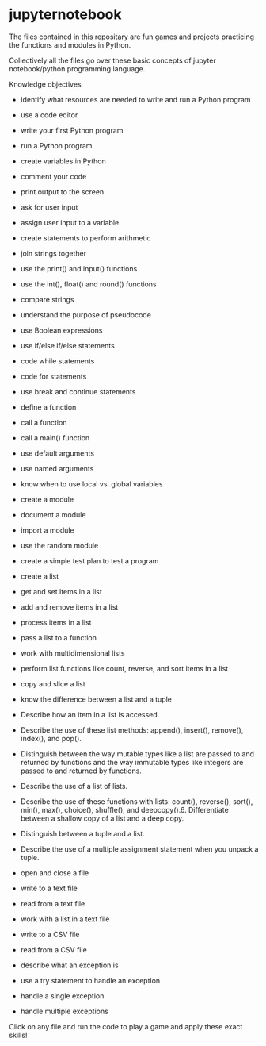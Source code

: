 # jupyternotebook

The files contained in this repositary are fun games and projects practicing the functions and modules in Python.

Collectively all the files go over these basic concepts of jupyter notebook/python programming language.

Knowledge objectives
- identify what resources are needed to write and run a Python program
- use a code editor
- write your first Python program
- run a Python program
- create variables in Python
- comment your code
- print output to the screen
- ask for user input
- assign user input to a variable

- create statements to perform arithmetic 
- join strings together
- use the print() and input() functions
- use the int(), float() and round() functions
- compare strings
- understand the purpose of pseudocode
- use Boolean expressions
- use if/else if/else statements
- code while statements
- code for statements
- use break and continue statements

- define a function
- call a function
- call a main() function
- use default arguments
- use named arguments
- know when to use local vs. global variables
- create a module
- document a module
- import a module
- use the random module

- create a simple test plan to test a program
- create a list 
- get and set items in a list
- add and remove items in a list
- process items in a list
- pass a list to a function
- work with multidimensional lists
- perform list functions like count, reverse, and sort items in a list
- copy and slice a list
- know the difference between a list and a tuple

- Describe how an item in a list is accessed.
- Describe the use of these list methods: append(), insert(), remove(), index(), and pop().
- Distinguish between the way mutable types like a list are passed to and returned by functions and the way immutable types like integers are passed to and returned by functions.
- Describe the use of a list of lists.
- Describe the use of these functions with lists: count(), reverse(),
sort(), min(), max(), choice(), shuffle(), and deepcopy().6. Differentiate between a shallow copy of a list and a deep copy.
- Distinguish between a tuple and a list.
- Describe the use of a multiple assignment statement when you unpack a tuple.

- open and close a file
- write to a text file
- read from a text file
- work with a list in a text file
- write to a CSV file
- read from a CSV file
- describe what an exception is
- use a try statement to handle an exception
- handle a single exception
- handle multiple exceptions

Click on any file and run the code to play a game and apply these exact skills!